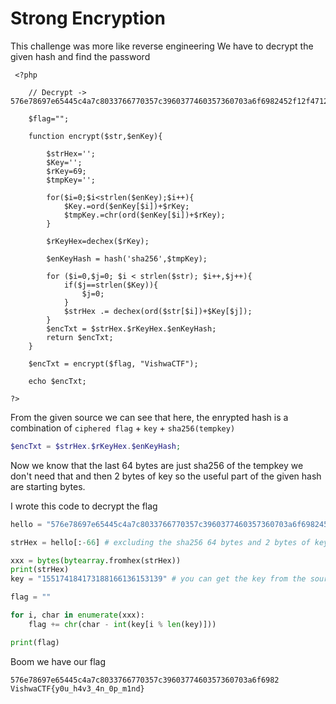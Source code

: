 # Strong Encryption

This challenge was more like reverse engineering
We have to decrypt the given hash and find the password

```
 <?php

    // Decrypt -> 576e78697e65445c4a7c8033766770357c3960377460357360703a6f6982452f12f4712f4c769a75b33cb995fa169056168939a8b0b28eafe0d724f18dc4a7

    $flag="";

    function encrypt($str,$enKey){

        $strHex='';
        $Key='';
        $rKey=69;
        $tmpKey='';

        for($i=0;$i<strlen($enKey);$i++){
            $Key.=ord($enKey[$i])+$rKey;
            $tmpKey.=chr(ord($enKey[$i])+$rKey);
        }

        $rKeyHex=dechex($rKey);

        $enKeyHash = hash('sha256',$tmpKey);

        for ($i=0,$j=0; $i < strlen($str); $i++,$j++){
            if($j==strlen($Key)){
                $j=0;
            }
            $strHex .= dechex(ord($str[$i])+$Key[$j]);
        }
        $encTxt = $strHex.$rKeyHex.$enKeyHash;
        return $encTxt;
    }

    $encTxt = encrypt($flag, "VishwaCTF");

    echo $encTxt;

?>
```

From the given source we can see that here, the enrypted hash is a combination of `ciphered flag` + `key` + `sha256(tempkey)`

```php
$encTxt = $strHex.$rKeyHex.$enKeyHash;
```

Now we know that the last 64 bytes are just sha256 of the tempkey we don't need that and then 2 bytes of key so the useful part of the given hash are starting bytes.

I wrote this code to decrypt the flag

```py
hello = "576e78697e65445c4a7c8033766770357c3960377460357360703a6f6982452f12f4712f4c769a75b33cb995fa169056168939a8b0b28eafe0d724f18dc4a7"

strHex = hello[:-66] # excluding the sha256 64 bytes and 2 bytes of key

xxx = bytes(bytearray.fromhex(strHex))
print(strHex)
key = "155174184173188166136153139" # you can get the key from the source $key variable

flag = ""

for i, char in enumerate(xxx):
    flag += chr(char - int(key[i % len(key)]))

print(flag)
```

Boom we have our flag

```
576e78697e65445c4a7c8033766770357c3960377460357360703a6f6982
VishwaCTF{y0u_h4v3_4n_0p_m1nd}
```
